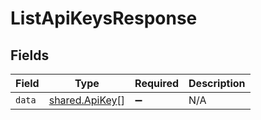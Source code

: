 # ListApiKeysResponse


## Fields

| Field                                                   | Type                                                    | Required                                                | Description                                             |
| ------------------------------------------------------- | ------------------------------------------------------- | ------------------------------------------------------- | ------------------------------------------------------- |
| `data`                                                  | [shared.ApiKey](../../../sdk/models/shared/apikey.md)[] | :heavy_minus_sign:                                      | N/A                                                     |